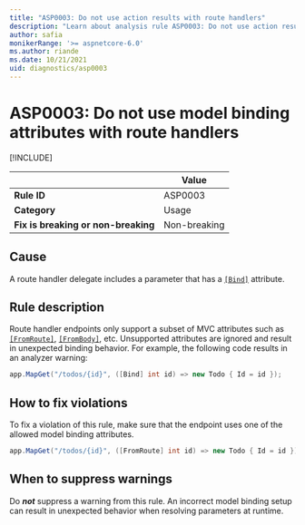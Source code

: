 ```yaml
---
title: "ASP0003: Do not use action results with route handlers"
description: "Learn about analysis rule ASP0003: Do not use action results with route handlers"
author: safia
monikerRange: '>= aspnetcore-6.0'
ms.author: riande
ms.date: 10/21/2021
uid: diagnostics/asp0003
---
```

# ASP0003: Do not use model binding attributes with route handlers

[!INCLUDE[](~/includes/not-latest-version.md)]

| | Value |
|-|-|
| **Rule ID** |ASP0003|
| **Category** |Usage|
| **Fix is breaking or non-breaking** |Non-breaking|

## Cause

A route handler delegate includes a parameter that has a [`[Bind]`](xref:Microsoft.AspNetCore.Mvc.BindAttribute) attribute.

## Rule description

Route handler endpoints only support a subset of MVC attributes such as [`[FromRoute]`](xref:Microsoft.AspNetCore.Mvc.FromRouteAttribute), [`[FromBody]`](xref:Microsoft.AspNetCore.Mvc.FromBodyAttribute), etc. Unsupported attributes are ignored and result in unexpected binding behavior. For example, the following code results in an analyzer warning:

```csharp
app.MapGet("/todos/{id}", ([Bind] int id) => new Todo { Id = id });
```

## How to fix violations

To fix a violation of this rule, make sure that the endpoint uses one of the allowed model binding attributes.

```csharp
app.MapGet("/todos/{id}", ([FromRoute] int id) => new Todo { Id = id });
```

## When to suppress warnings

Do ***not*** suppress a warning from this rule. An incorrect model binding setup can result in unexpected behavior when resolving parameters at runtime.
